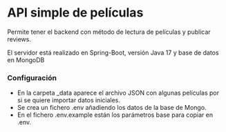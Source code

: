 # API simple de películas
Permite tener el backend con método de lectura de películas y publicar reviews.

El servidor está realizado en Spring-Boot, versión Java 17 y base de datos en MongoDB

### Configuración

- En la carpeta _data aparece el archivo JSON con algunas películas por si se quiere importar datos iniciales.
- Se crea un fichero .env añadiendo los datos de la base de Mongo.
- En el fichero .env.example están los parámetros base para copiar en .env.

